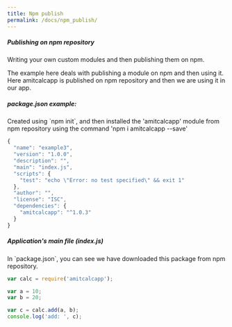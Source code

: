 ```yaml
---
title: Npm publish
permalink: /docs/npm_publish/
---
```



<div class="note info">
  <h5>Publishing on npm repository</h5>
  <p>Writing your own custom modules and then publishing them on npm.</p>
</div>

The example here deals with publishing a module on npm and then using it. Here amitcalcapp is published on npm repository and then we are using it in our app.

<div class="note">
  <h5>package.json example:</h5>
  <p>Created using `npm init`, and then installed the 'amitcalcapp' module from npm repository using the command 'npm i amitcalcapp --save'</p>
</div>

```js
{
  "name": "example3",
  "version": "1.0.0",
  "description": "",
  "main": "index.js",
  "scripts": {
    "test": "echo \"Error: no test specified\" && exit 1"
  },
  "author": "",
  "license": "ISC",
  "dependencies": {
    "amitcalcapp": "^1.0.3"
  }
}
```
<div class="note">
  <h5>Application's main file (index.js)</h5>
  <p>In `package.json`, you can see we have downloaded this package from npm repository.</p>
</div>

```js
var calc = require('amitcalcapp');

var a = 10;
var b = 20;

var c = calc.add(a, b);
console.log('add: ', c);
```
